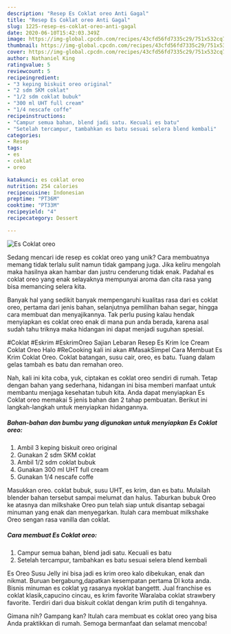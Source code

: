 ```yaml
---
description: "Resep Es Coklat oreo Anti Gagal"
title: "Resep Es Coklat oreo Anti Gagal"
slug: 1225-resep-es-coklat-oreo-anti-gagal
date: 2020-06-10T15:42:03.349Z
image: https://img-global.cpcdn.com/recipes/43cfd56fd7335c29/751x532cq70/es-coklat-oreo-foto-resep-utama.jpg
thumbnail: https://img-global.cpcdn.com/recipes/43cfd56fd7335c29/751x532cq70/es-coklat-oreo-foto-resep-utama.jpg
cover: https://img-global.cpcdn.com/recipes/43cfd56fd7335c29/751x532cq70/es-coklat-oreo-foto-resep-utama.jpg
author: Nathaniel King
ratingvalue: 5
reviewcount: 5
recipeingredient:
- "3 keping biskuit oreo original"
- "2 sdm SKM coklat"
- "1/2 sdm coklat bubuk"
- "300 ml UHT full cream"
- "1/4 nescafe coffe"
recipeinstructions:
- "Campur semua bahan, blend jadi satu. Kecuali es batu"
- "Setelah tercampur, tambahkan es batu sesuai selera blend kembali"
categories:
- Resep
tags:
- es
- coklat
- oreo

katakunci: es coklat oreo 
nutrition: 254 calories
recipecuisine: Indonesian
preptime: "PT36M"
cooktime: "PT33M"
recipeyield: "4"
recipecategory: Dessert

---
```



![Es Coklat oreo](https://img-global.cpcdn.com/recipes/43cfd56fd7335c29/751x532cq70/es-coklat-oreo-foto-resep-utama.jpg)

Sedang mencari ide resep es coklat oreo yang unik? Cara membuatnya memang tidak terlalu sulit namun tidak gampang juga. Jika keliru mengolah maka hasilnya akan hambar dan justru cenderung tidak enak. Padahal es coklat oreo yang enak selayaknya mempunyai aroma dan cita rasa yang bisa memancing selera kita.

Banyak hal yang sedikit banyak mempengaruhi kualitas rasa dari es coklat oreo, pertama dari jenis bahan, selanjutnya pemilihan bahan segar, hingga cara membuat dan menyajikannya. Tak perlu pusing kalau hendak menyiapkan es coklat oreo enak di mana pun anda berada, karena asal sudah tahu triknya maka hidangan ini dapat menjadi suguhan spesial.

#Coklat #Eskrim #EskrimOreo Sajian Lebaran Resep Es Krim Ice Cream Coklat Oreo Halo #ReCooking kali ini akan #MasakSimpel Cara Membuat Es Krim Coklat Oreo. Coklat batangan, susu cair, oreo, es batu. Tuang dalam gelas tambah es batu dan remahan oreo.


Nah, kali ini kita coba, yuk, ciptakan es coklat oreo sendiri di rumah. Tetap dengan bahan yang sederhana, hidangan ini bisa memberi manfaat untuk membantu menjaga kesehatan tubuh kita. Anda dapat menyiapkan Es Coklat oreo memakai 5 jenis bahan dan 2 tahap pembuatan. Berikut ini langkah-langkah untuk menyiapkan hidangannya.

<!--inarticleads1-->

##### Bahan-bahan dan bumbu yang digunakan untuk menyiapkan Es Coklat oreo:

1. Ambil 3 keping biskuit oreo original
1. Gunakan 2 sdm SKM coklat
1. Ambil 1/2 sdm coklat bubuk
1. Gunakan 300 ml UHT full cream
1. Gunakan 1/4 nescafe coffe


Masukkan oreo. coklat bubuk, susu UHT, es krim, dan es batu. Mulailah blender bahan tersebut sampai melumat dan halus. Taburkan bubuk Oreo ke atasnya dan milkshake Oreo pun telah siap untuk disantap sebagai minuman yang enak dan menyegarkan. Itulah cara membuat milkshake Oreo sengan rasa vanilla dan coklat. 

<!--inarticleads2-->

##### Cara membuat Es Coklat oreo:

1. Campur semua bahan, blend jadi satu. Kecuali es batu
1. Setelah tercampur, tambahkan es batu sesuai selera blend kembali


Es Oreo Susu Jelly ini bisa jadi es krim oreo kalo dibekukan, enak dan nikmat. Buruan bergabung,dapatkan kesempatan pertama DI kota anda. Bisnis minuman es coklat yg rasanya nyoklat bangettt. Jual franchise es coklat klasik,capucino cincau, es krim favorite Waralaba coklat strawbery favorite. Terdiri dari dua biskuit coklat dengan krim putih di tengahnya. 

Gimana nih? Gampang kan? Itulah cara membuat es coklat oreo yang bisa Anda praktikkan di rumah. Semoga bermanfaat dan selamat mencoba!
